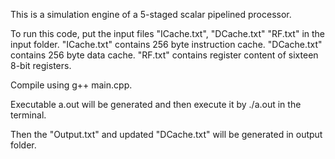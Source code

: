 This is a simulation engine of a 5-staged scalar pipelined processor.

To run this code, put the input files "ICache.txt", "DCache.txt"  "RF.txt" in the input folder.
"ICache.txt" contains 256 byte instruction cache.
"DCache.txt" contains 256 byte data cache.
"RF.txt" contains register content of sixteen 8-bit registers.

Compile using g++ main.cpp.

Executable a.out will be generated and then execute it by ./a.out in the terminal.

Then the "Output.txt" and updated "DCache.txt" will be generated in output folder.


